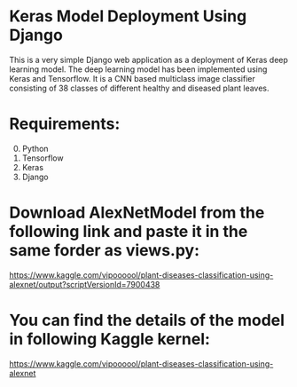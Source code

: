 # Keras Model Deployment Using Django
  This is a very simple Django web application as a deployment of Keras deep learning model.
  The deep learning model has been implemented using Keras and Tensorflow. It is a CNN based 
  multiclass image classifier consisting of 38 classes of different healthy and diseased plant
  leaves.

# Requirements:
  0. Python
  1. Tensorflow
  2. Keras
  3. Django
  
# Download AlexNetModel from the following link and paste it in the same forder as views.py: 
  https://www.kaggle.com/vipoooool/plant-diseases-classification-using-alexnet/output?scriptVersionId=7900438

# You can find the details of the model in following Kaggle kernel:
  https://www.kaggle.com/vipoooool/plant-diseases-classification-using-alexnet
